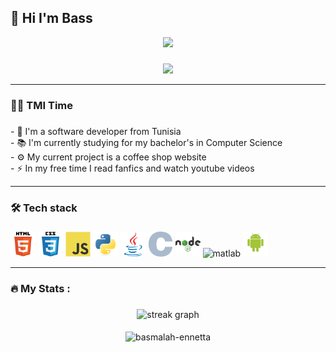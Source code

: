 ## 👋 Hi I'm Bass

<!--
**basmalah-ennetta/basmalah-ennetta** is a ✨ _special_ ✨ repository because its `README.md` (this file) appears on your GitHub profile.

Here are some ideas to get you started:

- 🔭 I’m currently working on ...
- 🌱 I’m currently learning ...
- 👯 I’m looking to collaborate on ...
- 🤔 I’m looking for help with ...
- 💬 Ask me about ...
- 📫 How to reach me: ...
- 😄 Pronouns: ...
- ⚡ Fun fact: ...
-->
<div align="center">
  <img height="150" src="https://media3.giphy.com/media/v1.Y2lkPTc5MGI3NjExZTRyZXpkNmViamtjMHFndWw0MzFha2ZmNmIybGc0MnptcmpiZXMzZyZlcD12MV9pbnRlcm5hbF9naWZfYnlfaWQmY3Q9cw/9b0dPTdwIw7mJggFTA/giphy.gif"  />
</div>
<!--
<div align="center">
  <a href="mailto:basmalahennetta2005@gmail.com">
    <img src="https://img.shields.io/badge/Email-D14836?logo=gmail&logoColor=white" alt="email" />
  </a>
</div>
-->

###

<div align="center">
  <img src="https://visitor-badge.laobi.icu/badge?page_id=basmalah-ennetta.basmalah-ennetta&icon=0&left_color=grey&right_color=pink"  />
</div>
<hr>

###

<h3 align="left">👩‍💻 TMI Time</h3>

###

<p align="left">- 🔭 I'm a software developer from Tunisia<br>- 📚 I'm currently studying for my bachelor's in Computer Science<br>- ⚙️ My current project is a coffee shop website<br>- ⚡ In my free time I read fanfics and watch youtube videos</p>
<hr>

###

<h3 align="left">🛠 Tech stack</h3>

###

<div align="left"> 
  <img src="https://raw.githubusercontent.com/devicons/devicon/master/icons/html5/html5-original-wordmark.svg" alt="html5" width="40" height="40"/> 
  <img src="https://raw.githubusercontent.com/devicons/devicon/master/icons/css3/css3-original-wordmark.svg" alt="css3" width="40" height="40"/>
  <img src="https://raw.githubusercontent.com/devicons/devicon/master/icons/javascript/javascript-original.svg" alt="javascript" width="40" height="40"/> 
  <img src="https://raw.githubusercontent.com/devicons/devicon/master/icons/python/python-original.svg" alt="python" width="40" height="40"/> 
  <img src="https://raw.githubusercontent.com/devicons/devicon/master/icons/java/java-original.svg" alt="java" width="40" height="40"/> 
  <img src="https://raw.githubusercontent.com/devicons/devicon/master/icons/c/c-original.svg" alt="c" width="40" height="40"/> 
  <img src="https://raw.githubusercontent.com/devicons/devicon/master/icons/nodejs/nodejs-original-wordmark.svg" alt="nodejs" width="40" height="40"/> 
  <img src="https://upload.wikimedia.org/wikipedia/commons/2/21/Matlab_Logo.png" alt="matlab" width="40" height="40"/> 
  <img src="https://raw.githubusercontent.com/devicons/devicon/master/icons/android/android-original-wordmark.svg" alt="android" width="40" height="40"/>  
</div>
<hr>

###

<h3 align="left">🔥 My Stats :</h3>

###

<div align="center">
  <img src="https://streak-stats.demolab.com?user=basmalah-ennetta&locale=en&mode=daily&theme=aura_dark&hide_border=false&border_radius=5&order=3" height="220" alt="streak graph"  />
</div>
<br>
<div align="center">
  <img align="center" src="https://github-readme-stats.vercel.app/api?username=basmalah-ennetta&show_icons=true&locale=en&mode=daily&theme=aura_dark&hide_border=false&border_radius=5" height="220" alt="basmalah-ennetta" />
</div>
<!--
<br>
<div align="center">
  <img src="https://github-readme-stats.vercel.app/api/top-langs?username=basmalah-ennetta&show_icons=true&locale=en&layout=compact&mode=daily&theme=aura_dark&hide_border=false&border_radius=5" alt="basmalah-ennetta" />
</div>
<hr>
###
<h3 align="left">🏆 Trophies :</h3>
###
<div align="center">
  <img src="https://github-profile-trophy.vercel.app/?username=basmalah-ennetta&theme=aura_dark&no-frame=false&no-bg=true&margin-w=4" height="220" alt="Git trophies" />
</div>
-->
